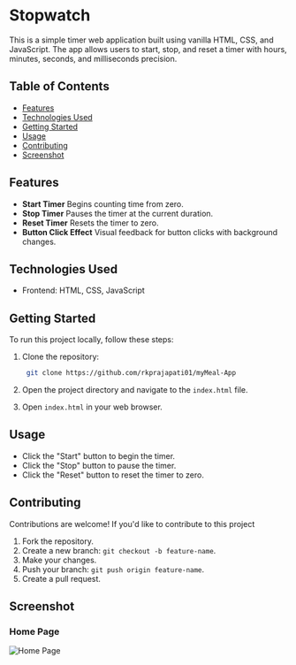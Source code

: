 # Stopwatch

This is a simple timer web application built using vanilla HTML, CSS, and JavaScript. The app allows users to start, stop, and reset a timer with hours, minutes, seconds, and milliseconds precision.

## Table of Contents
- [Features](#features)
- [Technologies Used](#technologies-used)
- [Getting Started](#getting-started)
- [Usage](#usage)
- [Contributing](#contributing)
- [Screenshot](#screenshot)

## Features

- **Start Timer** Begins counting time from zero.
- **Stop Timer** Pauses the timer at the current duration.
- **Reset Timer** Resets the timer to zero.
- **Button Click Effect** Visual feedback for button clicks with background changes.

## Technologies Used

- Frontend: HTML, CSS, JavaScript 

## Getting Started

To run this project locally, follow these steps:

1. Clone the repository:
    ```bash
     git clone https://github.com/rkprajapati01/myMeal-App
    ```
2. Open the project directory and navigate to the `index.html` file.

3. Open `index.html` in your web browser.


## Usage

- Click the "Start" button to begin the timer.
- Click the "Stop" button to pause the timer.
- Click the "Reset" button to reset the timer to zero.

## Contributing

Contributions are welcome! If you'd like to contribute to this project 

1. Fork the repository.
2. Create a new branch: `git checkout -b feature-name`.
3. Make your changes.
4. Push your branch: `git push origin feature-name`.
5. Create a pull request.

## Screenshot

### Home Page

![Home Page](utilities/home.png)
